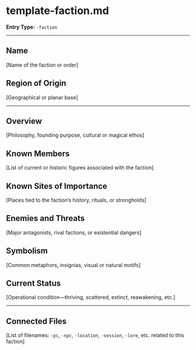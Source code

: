 # template-faction.md
**Entry Type:** `-faction`

---

## Name
[Name of the faction or order]

## Region of Origin
[Geographical or planar base]

---

## Overview
[Philosophy, founding purpose, cultural or magical ethos]

## Known Members
[List of current or historic figures associated with the faction]

## Known Sites of Importance
[Places tied to the faction’s history, rituals, or strongholds]

## Enemies and Threats
[Major antagonists, rival factions, or existential dangers]

## Symbolism
[Common metaphors, insignias, visual or natural motifs]

## Current Status
[Operational condition—thriving, scattered, extinct, reawakening, etc.]

---

## Connected Files
[List of filenames: `-pc`, `-npc`, `-location`, `-session`, `-lore`, etc. related to this faction]
